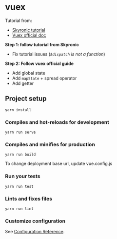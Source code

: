 # vuex

Tutorial from:

- [Skyronic tutorial](https://skyronic.com/2016/01/03/vuex-basics-tutorial)
- [Vuex official doc](https://vuex.vuejs.org/guide/state.html)

**Step 1: follow tutorial from Skyronic**
- Fix tutorial issues (_`$dispatch` is not a function_)

**Step 2: Follow vuex official guide**
- Add global state
- Add `mapState` + spread operator
- Add getter

## Project setup

```
yarn install
```

### Compiles and hot-reloads for development

```
yarn run serve
```

### Compiles and minifies for production

```
yarn run build
```
To change deployment base url, update vue.config.js

### Run your tests

```
yarn run test
```

### Lints and fixes files

```
yarn run lint
```

### Customize configuration

See [Configuration Reference](https://cli.vuejs.org/config/).
